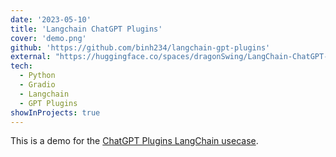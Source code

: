 ```yaml
---
date: '2023-05-10'
title: 'Langchain ChatGPT Plugins'
cover: 'demo.png'
github: 'https://github.com/binh234/langchain-gpt-plugins'
external: "https://huggingface.co/spaces/dragonSwing/LangChain-ChatGPT-plugins"
tech:
  - Python
  - Gradio
  - Langchain
  - GPT Plugins
showInProjects: true
---
```


This is a demo for the [ChatGPT Plugins LangChain usecase](https://python.langchain.com/en/latest/modules/agents/tools/examples/chatgpt_plugins.html).

